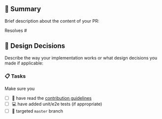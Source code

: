 ## :bookmark_tabs: Summary

Brief description about the content of your PR:

Resolves #<your issue id here>

## :straight_ruler: Design Decisions

Describe the way your implementation works or what design decisions you made if applicable:

### :clipboard: Tasks

Make sure you

- [ ] :book: have read the [contribution guidelines](https://github.com/mermaid-js/mermaid/blob/develop/CONTRIBUTING.md)
- [ ] :computer: have added unit/e2e tests (if appropriate)
- [ ] :bookmark: targeted `master` branch
